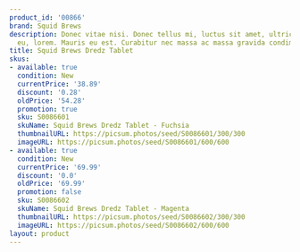 ```yaml
---
product_id: '00866'
brand: Squid Brews
description: Donec vitae nisi. Donec tellus mi, luctus sit amet, ultrices a, convallis
  eu, lorem. Mauris eu est. Curabitur nec massa ac massa gravida condimentum.
title: Squid Brews Dredz Tablet
skus:
- available: true
  condition: New
  currentPrice: '38.89'
  discount: '0.28'
  oldPrice: '54.28'
  promotion: true
  sku: S0086601
  skuName: Squid Brews Dredz Tablet - Fuchsia
  thumbnailURL: https://picsum.photos/seed/S0086601/300/300
  imageURL: https://picsum.photos/seed/S0086601/600/600
- available: true
  condition: New
  currentPrice: '69.99'
  discount: '0.0'
  oldPrice: '69.99'
  promotion: false
  sku: S0086602
  skuName: Squid Brews Dredz Tablet - Magenta
  thumbnailURL: https://picsum.photos/seed/S0086602/300/300
  imageURL: https://picsum.photos/seed/S0086602/600/600
layout: product
---
```

